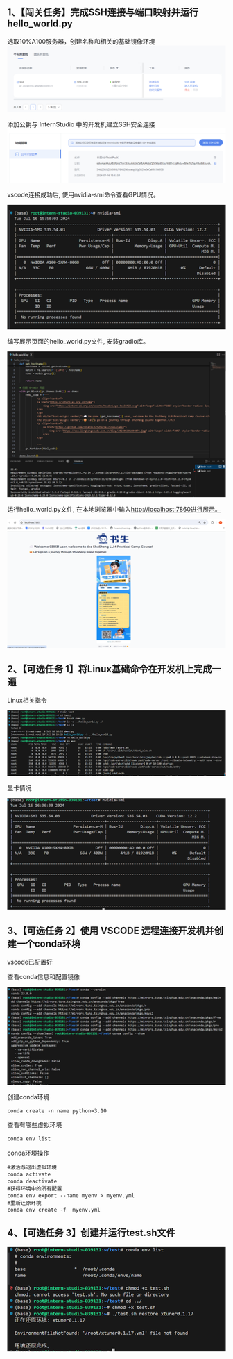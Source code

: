 ## 1、【闯关任务】完成SSH连接与端口映射并运行hello_world.py

选取10%A100服务器，创建名称和相关的基础镜像环境
![alt text](image_src/image-20240716152617833.png)

添加公钥与 InternStudio 中的开发机建立SSH安全连接
![alt text](image_src/image-20240716153310770.png)

vscode连接成功后, 使用nvidia-smi命令查看GPU情况。

![alt text](image_src/image-20240716155020261.png)

编写展示页面的hello_world.py文件, 安装gradio库。

![alt text](image_src/image-20240716160921274.png)

运行hello_world.py文件, 在本地浏览器中输入[http://localhost:7860进行展示。](http://localhost:7860进行展示。/)

![alt text](image_src/image-20240716161257894.png)

## 2、【可选任务 1】将Linux基础命令在开发机上完成一遍

Linux相关指令

![alt text](image_src/image-20240716161259709.png)

显卡情况

![alt text](image_src/image-20240716163637996.png)

## 3、【可选任务 2】使用 VSCODE 远程连接开发机并创建一个conda环境

vscode已配置好

查看conda信息和配置镜像

![alt text](image_src/image-20240716164306123.png)

创建conda环境

```
conda create -n name python=3.10
```

查看有哪些虚拟环境

```bash
conda env list
```

conda环境操作

```
#激活与退出虚拟环境
conda activate
conda deactivate
#获得环境中的所有配置
conda env export --name myenv > myenv.yml
#重新还原环境
conda env create -f  myenv.yml
```

## 4、【可选任务 3】创建并运行test.sh文件

![alt text](image_src/image-20240716165735145.png)

